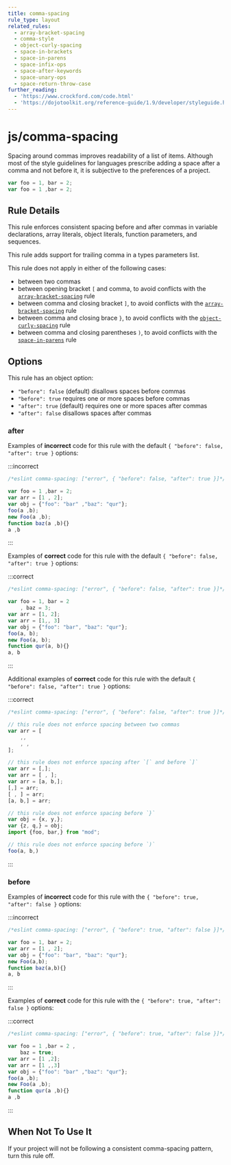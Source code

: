 ```yaml
---
title: comma-spacing
rule_type: layout
related_rules:
  - array-bracket-spacing
  - comma-style
  - object-curly-spacing
  - space-in-brackets
  - space-in-parens
  - space-infix-ops
  - space-after-keywords
  - space-unary-ops
  - space-return-throw-case
further_reading:
  - 'https://www.crockford.com/code.html'
  - 'https://dojotoolkit.org/reference-guide/1.9/developer/styleguide.html'
---
```


# js/comma-spacing

Spacing around commas improves readability of a list of items. Although most of the style guidelines for languages prescribe adding a space after a comma and not before it, it is subjective to the preferences of a project.

```js
var foo = 1, bar = 2;
var foo = 1 ,bar = 2;
```

## Rule Details

This rule enforces consistent spacing before and after commas in variable declarations, array literals, object literals, function parameters, and sequences.

This rule adds support for trailing comma in a types parameters list.

This rule does not apply in either of the following cases:

- between two commas
- between opening bracket `[` and comma, to avoid conflicts with the [`array-bracket-spacing`](array-bracket-spacing) rule
- between comma and closing bracket `]`, to avoid conflicts with the [`array-bracket-spacing`](array-bracket-spacing) rule
- between comma and closing brace `}`, to avoid conflicts with the [`object-curly-spacing`](object-curly-spacing) rule
- between comma and closing parentheses `)`, to avoid conflicts with the [`space-in-parens`](space-in-parens) rule

## Options

This rule has an object option:

- `"before": false` (default) disallows spaces before commas
- `"before": true` requires one or more spaces before commas
- `"after": true` (default) requires one or more spaces after commas
- `"after": false` disallows spaces after commas

### after

Examples of **incorrect** code for this rule with the default `{ "before": false, "after": true }` options:

:::incorrect

```js
/*eslint comma-spacing: ["error", { "before": false, "after": true }]*/

var foo = 1 ,bar = 2;
var arr = [1 , 2];
var obj = {"foo": "bar" ,"baz": "qur"};
foo(a ,b);
new Foo(a ,b);
function baz(a ,b){}
a ,b
```

:::

Examples of **correct** code for this rule with the default `{ "before": false, "after": true }` options:

:::correct

```js
/*eslint comma-spacing: ["error", { "before": false, "after": true }]*/

var foo = 1, bar = 2
    , baz = 3;
var arr = [1, 2];
var arr = [1,, 3]
var obj = {"foo": "bar", "baz": "qur"};
foo(a, b);
new Foo(a, b);
function qur(a, b){}
a, b
```

:::

Additional examples of **correct** code for this rule with the default `{ "before": false, "after": true }` options:

:::correct

```js
/*eslint comma-spacing: ["error", { "before": false, "after": true }]*/

// this rule does not enforce spacing between two commas
var arr = [
    ,,
    , ,
];

// this rule does not enforce spacing after `[` and before `]`
var arr = [,];
var arr = [ , ];
var arr = [a, b,];
[,] = arr;
[ , ] = arr;
[a, b,] = arr;

// this rule does not enforce spacing before `}`
var obj = {x, y,};
var {z, q,} = obj;
import {foo, bar,} from "mod";

// this rule does not enforce spacing before `)`
foo(a, b,)
```

:::

### before

Examples of **incorrect** code for this rule with the `{ "before": true, "after": false }` options:

:::incorrect

```js
/*eslint comma-spacing: ["error", { "before": true, "after": false }]*/

var foo = 1, bar = 2;
var arr = [1 , 2];
var obj = {"foo": "bar", "baz": "qur"};
new Foo(a,b);
function baz(a,b){}
a, b
```

:::

Examples of **correct** code for this rule with the `{ "before": true, "after": false }` options:

:::correct

```js
/*eslint comma-spacing: ["error", { "before": true, "after": false }]*/

var foo = 1 ,bar = 2 ,
    baz = true;
var arr = [1 ,2];
var arr = [1 ,,3]
var obj = {"foo": "bar" ,"baz": "qur"};
foo(a ,b);
new Foo(a ,b);
function qur(a ,b){}
a ,b
```

:::

## When Not To Use It

If your project will not be following a consistent comma-spacing pattern, turn this rule off.
